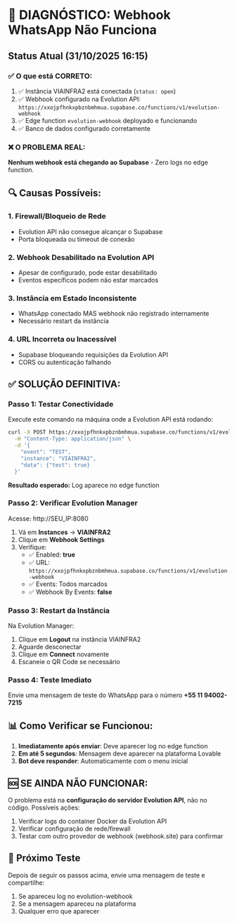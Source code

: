 # 🔴 DIAGNÓSTICO: Webhook WhatsApp Não Funciona

## Status Atual (31/10/2025 16:15)

### ✅ O que está CORRETO:
1. ✅ Instância VIAINFRA2 está conectada (`status: open`)
2. ✅ Webhook configurado na Evolution API: `https://xxojpfhnkxpbznbmhmua.supabase.co/functions/v1/evolution-webhook`
3. ✅ Edge function `evolution-webhook` deployado e funcionando
4. ✅ Banco de dados configurado corretamente

### ❌ O PROBLEMA REAL:
**Nenhum webhook está chegando ao Supabase** - Zero logs no edge function.

## 🔍 Causas Possíveis:

### 1. Firewall/Bloqueio de Rede
- Evolution API não consegue alcançar o Supabase
- Porta bloqueada ou timeout de conexão

### 2. Webhook Desabilitado na Evolution API
- Apesar de configurado, pode estar desabilitado
- Eventos específicos podem não estar marcados

### 3. Instância em Estado Inconsistente
- WhatsApp conectado MAS webhook não registrado internamente
- Necessário restart da instância

### 4. URL Incorreta ou Inacessível
- Supabase bloqueando requisições da Evolution API
- CORS ou autenticação falhando

## ✅ SOLUÇÃO DEFINITIVA:

### Passo 1: Testar Conectividade
Execute este comando na máquina onde a Evolution API está rodando:

```bash
curl -X POST https://xxojpfhnkxpbznbmhmua.supabase.co/functions/v1/evolution-webhook \
  -H "Content-Type: application/json" \
  -d '{
    "event": "TEST",
    "instance": "VIAINFRA2",
    "data": {"test": true}
  }'
```

**Resultado esperado:** Log aparece no edge function

### Passo 2: Verificar Evolution Manager
Acesse: http://SEU_IP:8080

1. Vá em **Instances** → **VIAINFRA2**
2. Clique em **Webhook Settings**
3. Verifique:
   - ✅ Enabled: **true**
   - ✅ URL: `https://xxojpfhnkxpbznbmhmua.supabase.co/functions/v1/evolution-webhook`
   - ✅ Events: Todos marcados
   - ✅ Webhook By Events: **false**

### Passo 3: Restart da Instância
Na Evolution Manager:
1. Clique em **Logout** na instância VIAINFRA2
2. Aguarde desconectar
3. Clique em **Connect** novamente
4. Escaneie o QR Code se necessário

### Passo 4: Teste Imediato
Envie uma mensagem de teste do WhatsApp para o número **+55 11 94002-7215**

## 📊 Como Verificar se Funcionou:

1. **Imediatamente após enviar**: Deve aparecer log no edge function
2. **Em até 5 segundos**: Mensagem deve aparecer na plataforma Lovable
3. **Bot deve responder**: Automaticamente com o menu inicial

## 🆘 SE AINDA NÃO FUNCIONAR:

O problema está na **configuração do servidor Evolution API**, não no código. Possíveis ações:

1. Verificar logs do container Docker da Evolution API
2. Verificar configuração de rede/firewall
3. Testar com outro provedor de webhook (webhook.site) para confirmar

## 📝 Próximo Teste

Depois de seguir os passos acima, envie uma mensagem de teste e compartilhe:
1. Se apareceu log no evolution-webhook
2. Se a mensagem apareceu na plataforma
3. Qualquer erro que aparecer

